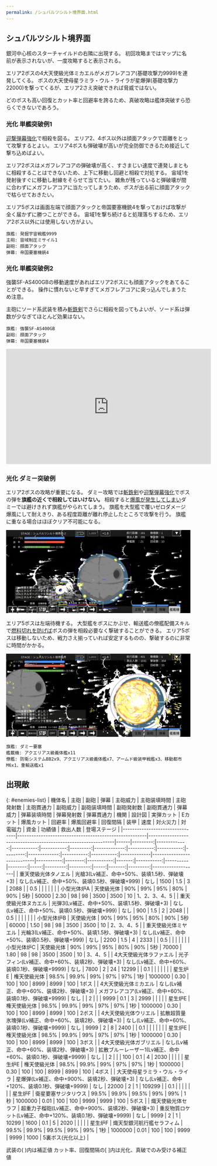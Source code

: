 ```yaml
---
permalink: /シュバルツシルト境界面.html
---
```

## シュバルツシルト境界面

銀河中心核のスターチャイルドの右隣に出現する。
初回攻略まではマップに名前が表示されないが、一度攻略すると表示される。

エリア2ボスの4大天使級光体ミカエルがメガフレアコア(基礎攻撃力9999)を連発してくる。
ボスの大天使母星ラミラ・ウル・ライラが星爆弾(基礎攻撃力22000)を撃ってくるが、エリア2さえ突破できれば脅威ではない。

どのボスも高い回復とカット率と回避率を誇るため、真破攻略は艦体突破すら恐らくできないであろう。

### 光化 単艦突破例1

[迎撃弾幕強化](チップ.md#迎撃弾幕強化)で相殺を図る。
エリア2、4ボス以外は顔面アタックで距離をとって攻撃するとよい。
エリア4ボスも弾破壊が高いが完全防御できるため接近して撃ち込めばよい。

エリア2ボスはメガフレアコアの弾破壊が高く、すさまじい速度で連発しまともに相殺することはできないため、上下に移動し回避と相殺で対処する。
宙域1を発射後すぐに移動し射線をそらせて当てたい。
雑魚が残っていると弾破壊が間に合わずにメガフレアコアに当たってしまうため、ボスが出る前に顔面アタックで枯らせておきたい。

エリア5ボスは画面左端で顔面アタックと帝国要塞機銃4を撃っておけば攻撃が全く届かずに勝つことができる。
宙域1を撃ち続けると処理落ちするため、エリア2ボス以外には使用しない方がよい。

```
旗艦: 発掘宇宙戦艦9999
主砲: 宙域制圧ミサイル1
副砲: 顔面アタック
弾幕: 帝国要塞機銃4
```

### 光化 単艦突破例2

強襲SF-AS400GBの移動速度があればエリア2ボスにも顔面アタックをあてることができる。
操作に慣れないと早すぎてメガフレアコアに突っ込んでしまうため注意。

主砲にソード系武装を積み[斬鉄剣](チップ.md#斬鉄剣)でさらに相殺を図ってもよいが、ソード系は弾数が少なぎてほとんど効果はない。

```
旗艦: 強襲SF-AS400GB
副砲: 顔面アタック
弾幕: 帝国要塞機銃4
```

<iframe width="560" height="315" src="https://www.youtube.com/embed/jtYBqYufHGk" title="YouTube video player" frameborder="0" allow="accelerometer; autoplay; clipboard-write; encrypted-media; gyroscope; picture-in-picture; web-share" allowfullscreen></iframe>

### 光化 ダミー突破例

エリア2ボスの攻略が重要になる。
ダミー攻略では[斬鉄剣](チップ.md#斬鉄剣)や[迎撃弾幕強化](チップ.md#迎撃弾幕強化)でボスの弾を**旗艦の近くで相殺してはいけない。**
相殺すると[爆風が発生してしまい](ダメージ計算.md#爆風について)ダミーでは避けきれず旗艦がやられてしまう。
旗艦を大型艦で覆いゼロダメージ爆風にして耐えきり、ある程度距離が離れ停止したところで攻撃を行う。
旗艦に重なる場合はほぼクリア不可能になる。

![シュバルツシルト境界面エリア2ボス](./image/シュバルツシルト境界面エリア2ボス.png)

エリア5ボスは左端待機する。
大型艦をボスにかぶせ、輸送艦の僚艦配備スキルで[燃料切れを防げば](僚艦配備スキル.md#弾薬ドロップ率+)ボスの弾を相殺必要なく撃破することができる。
エリア5ボスは移動しないため、戦力さえ揃っていれば安定するものの、撃破するのに非常に時間がかかる。

![シュバルツシルト境界面エリア5ボス](./image/シュバルツシルト境界面エリア5ボス.png)

```
旗艦: ダミー要塞
艦載機: アクエリアス級義体艦x11
僚艦: 防衛システムBB2x9、アクエリアス級義体艦x7、アームド級装甲戦艦x3、移動都市M6x1、重輸送艦x1
```

## 出現敵

{: #enemies-list}
| 機体名                         | 主砲                                                  | 副砲                                                          | 弾幕 | 主砲威力 | 主砲装填時間 | 主砲発射数 | 主砲貫通力 | 副砲威力 | 副砲装填時間 | 副砲発射数 | 副砲貫通力 | 弾幕威力 | 弾幕装填時間 | 弾幕発射数 | 弾幕貫通力 | 機関        | 設計図                     | 実弾カット | Eカット | 爆風カット | 回避率 | 爆風回避率 | 回復間隔 |    装甲 | 速度 | 対火災力 | 対電磁力 | 資金 | 功績値 | 救出人数 | 登場ステージ      |
|--------------------------------|-------------------------------------------------------|---------------------------------------------------------------|------|---------:|-------------:|-----------:|-----------:|---------:|-------------:|-----------:|-----------:|---------:|-------------:|-----------:|-----------:|-------------|----------------------------|-----------:|--------:|-----------:|-------:|-----------:|----------|--------:|-----:|---------:|---------:|-----:|-------:|---------:|-------------------|
| 重天使級光体タノエル           | 光槍3(Lv補正、命中+50%、装填1.5秒、弾破壊+3)          | なし(Lv補正、命中+50%、装填0.5秒、弾破壊+999)                 | なし |     1500 |          1.5 |          3 |       2088 |          |          0.5 |            |            |          |              |            |            | 小型光体炉A | 天使級光体                 |        90% |     99% |        95% |    80% |        90% | 5秒      |   50000 | 2.30 |       98 |       98 | 3500 |   3500 |       10 | 1、2、3、4、5     |
| 重天使級光体ヌカエル           | 光弾3(Lv補正、命中+50%、装填1.5秒、弾破壊+3)          | なし(Lv補正、命中+50%、装填0.5秒、弾破壊+999)                 | なし |      900 |          1.5 |          2 |       2048 |          |          0.5 |            |            |          |              |            |            | 小型光体炉B | 天使級光体                 |        90% |     99% |        95% |    80% |        90% | 5秒      |   60000 | 1.50 |       98 |       98 | 3500 |   3500 |       10 | 2、3、4、5        |
| 重天使級光体ミヤエル           | 光輪3(Lv補正、命中+50%、装填1.5秒、弾破壊+3)          | なし(Lv補正、命中+50%、装填0.5秒、弾破壊+999)                 | なし |     2200 |          1.5 |          4 |       2333 |          |          0.5 |            |            |          |              |            |            | 小型光体炉C | 天使級光体                 |        90% |     99% |        95% |    80% |        90% | 5秒      |   70000 | 1.80 |       98 |       98 | 3500 |   3500 |       10 | 3、4、5           |
| 4大天使級光体ラファエル        | 光子フィン(Lv補正、命中+60%、装填2秒、弾破壊+3)       | なし(Lv補正、命中+60%、装填0.1秒、弾破壊+9999)                | なし |     7800 |            2 |         24 |      12299 |          |          0.1 |            |            |          |              |            |            | 星生炉E     | 権天使級光体               |      98.5% |   99.9% |        99% |    97% |        97% | 1秒      | 1000000 | 0.30 |      100 |      100 | 8999 |   8999 |      100 | 1ボス             |
| 4大天使級光体ミカエル          | なし(Lv補正、命中+60%、装填2秒、弾破壊+3)             | メガフレアコア(Lv補正、命中+60%、装填0.1秒、弾破壊+9999)      | なし |          |            2 |            |            |     9999 |          0.1 |          3 |       2999 |          |              |            |            | 星生炉E     | 権天使級光体               |      98.5% |   99.9% |        99% |    97% |        97% | 1秒      | 1000000 | 0.30 |      100 |      100 | 8999 |   8999 |      100 | 2ボス             |
| 4大天使級光体ウリエル          | 拡散超質量氷塊弾(Lv補正、命中+60%、装填2秒、弾破壊+3) | なし(Lv補正、命中+60%、装填0.1秒、弾破壊+9999)                | なし |     9999 |            2 |          8 |       2400 |          |          0.1 |            |            |          |              |            |            | 星生炉E     | 権天使級光体               |      98.5% |   99.9% |        99% |    97% |        97% | 1秒      | 1000000 | 0.30 |      100 |      100 | 8999 |   8999 |      100 | 3ボス             |
| 4大天使級光体ガブリエル        | なし(Lv補正、命中+60%、装填2秒、弾破壊+3)             | 拡散ブルーレーザー1(Lv補正、命中+60%、装填0.1秒、弾破壊+9999) | なし |          |            2 |            |            |      100 |          0.1 |          4 |       2030 |          |              |            |            | 星生炉E     | 権天使級光体               |      98.5% |   99.9% |        99% |    97% |        97% | 1秒      | 1000000 | 0.30 |      100 |      100 | 8999 |   8999 |      100 | 4ボス             |
| 大天使母星ラミラ・ウル・ライラ | 星爆弾(Lv補正、命中+900%、装填2秒、弾破壊+3)          | なし(Lv補正、命中+120%、装填0.1秒、弾破壊+9999)               | なし |    22000 |            2 |          1 |     109299 |          |          0.1 |            |            |          |              |            |            | 星生炉F     | 衛星要塞サジタリウス       |      99.5% |   99.9% |      99.5% |    99% |        99% | 1秒      | 1000000 | 0.01 |      100 |      100 | 9999 |   9999 |      100 | 5ボス             |
| 熾天使級光体セラフ             | 超重力子榴砲(Lv補正、命中+900%、装填2秒、弾破壊+3)    | 重反物質ロケット(Lv補正、命中+120%、装填0.1秒、弾破壊+9999)   | なし |     9999 |            2 |          1 |      10299 |     1600 |          0.1 |          5 |       2020 |          |              |            |            | 星生炉F     | 熾天型銀河航行艦セラフィム |      99.5% |   99.9% |      99.5% |    99% |        99% | 1秒      | 1000000 | 0.01 |      100 |      100 | 9999 |   9999 |     1000 | 5裏ボス(光化以上) |

武装の( )内は補正値
カット率、回復間隔の[ ]内は光化、真破でのみ受ける補正値
